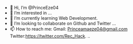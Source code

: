 - 👋 Hi, I’m @PrinceEze04
- 👀 I’m interested in ...
- 🌱 I’m currently learning Web Development.
- 💞️ I’m looking to collaborate on Github and Twitter ...
- 📫 How to reach me:
Gmail: Princeamaeze04@gmail.com
Twitter:https://twitter.com/Rec_Hack.
..

<!---
PrinceEze04/PrinceEze04 is a ✨ special ✨ repository because its `README.md` (this file) appears on your GitHub profile.
You can click the Preview link to take a look at your changes.
--->
